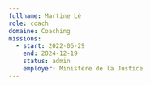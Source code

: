 ```yaml
---
fullname: Martine Lé
role: coach
domaine: Coaching
missions:
  - start: 2022-06-29
    end: 2024-12-19
    status: admin
    employer: Ministère de la Justice
---
```



